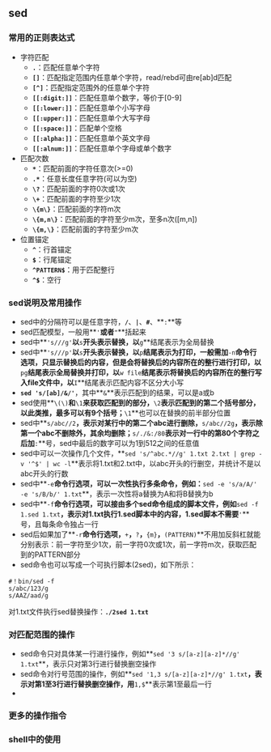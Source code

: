 ## sed
### 常用的正则表达式
+ 字符匹配  
    + **`.`**：匹配任意单个字符  
    + **`[]`**：匹配指定范围内任意单个字符，read/rebd可由re[ab]d匹配  
    + **`[^]`**：匹配指定范围外的任意单个字符  
    + **`[[:digit:]]`**：匹配任意单个数字，等价于[0-9]  
    + **`[[:lower:]]`**：匹配任意单个小写字母  
    + **`[[:upper:]]`**：匹配任意单个大写字母  
    + **`[[:space:]]`**：匹配单个空格  
    + **`[[:alpha:]]`**：匹配任意单个英文字母  
    + **`[[:alnum:]]`**：匹配任意单个字母或单个数字  
+ 匹配次数  
    + **`*`**：匹配前面的字符任意次(>=0)  
    + **`.*`**：任意长度任意字符(可以为空)  
    + **`\?`**：匹配前面的字符0次或1次  
    + **`\+`**：匹配前面的字符至少1次  
    + **`\{m\}`**：匹配前面的字符m次  
    + **`\{m,n\}`**：匹配前面的字符至少m次，至多n次([m,n])  
    + **`\{m,\}`**：匹配前面的字符至少m次  
+ 位置锚定  
    + **`^`**：行首锚定  
    + **`$`**：行尾锚定  
    + **`^PATTERN$`**：用于匹配整行  
    + **`^$`**：空行  

### sed说明及常用操作
+ sed中的分隔符可以是任意字符，**`/`**、**`|`**、**`#`**、**`:`**等  
+ sed匹配模型，一般用**`'`**或者**`"`**括起来  
+ sed中**`'s///g'`**以**`s`**开头表示替换，以**`g`**结尾表示为全局替换  
+ sed中**`'s///p'`**以**`s`**开头表示替换，以**`p`**结尾表示为打印，一般需加**`-n`**命令行选项，只显示替换后的内容，但是会将替换后的内容所在的整行进行打印，以**`pg`**结尾表示全局替换并打印，以**`w file`**结尾表示将替换后的内容所在的整行写入file文件中，以**`I`**结尾表示匹配内容不区分大小写  
+ **`sed 's/[ab]/&/'`**，其中**`&`**表示匹配到的结果，可以是a或b  
+ sed使用**`\(\)`**和**`\1`**来获取匹配到的部分，**`\2`**表示匹配到的第二个括号部分，以此类推，最多可以有9个括号；**`\1`**也可以在替换的前半部分位置  
+ sed中**`s/abc//2`**，表示对某行中的第二个abc进行删除，**`s/abc//2g`**，表示除第一个abc不删除外，其余均删除；**`s/./&:/80`**表示对一行中的第80个字符之后加**`:`**号，sed中最后的数字可以为1到512之间的任意值  
+ sed中可以一次操作几个文件，**`sed 's/^abc.*//g' 1.txt 2.txt | grep -v '^$' | wc -l`**表示将1.txt和2.txt中，以abc开头的行删空，并统计不是以abc开头的行数  
+ sed中**`-e`**命令行选项，可以一次性执行多条命令，例如：**`sed -e 's/a/A/' -e 's/B/b/' 1.txt`**，表示一次性将a替换为A和将B替换为b  
+ sed中**`-f`**命令行选项，可以接由多个sed命令组成的脚本文件，例如**`sed -f 1.sed 1.txt`**，表示对1.txt执行1.sed脚本中的内容，1.sed脚本不需要**`'`**号，且每条命令独占一行  
+ sed后如果加了**`-r`**命令行选项，**`+`**，**`?`**，**`{m}`**，**`(PATTERN)`**不用加反斜杠就能分别表示：前一字符至少1次，前一字符0次或1次，前一字符m次，获取匹配到的PATTERN部分  
+ sed命令也可以写成一个可执行脚本(2sed)，如下所示：
```
#！bin/sed -f
s/abc/123/g
s/AAZ/aad/g
```
对1.txt文件执行sed替换操作：**`./2sed 1.txt`**  

### 对匹配范围的操作
+ sed命令只对具体某一行进行操作，例如**`sed '3 s/[a-z][a-z]*//g' 1.txt`**，表示只对第3行进行替换删空操作  
+ sed命令对行号范围的操作，例如**`sed '1,3 s/[a-z][a-z]*//g' 1.txt`**，表示对第1至3行进行替换删空操作，用**`1,$`**表示第1至最后一行  
+ 


### 更多的操作指令

### shell中的使用